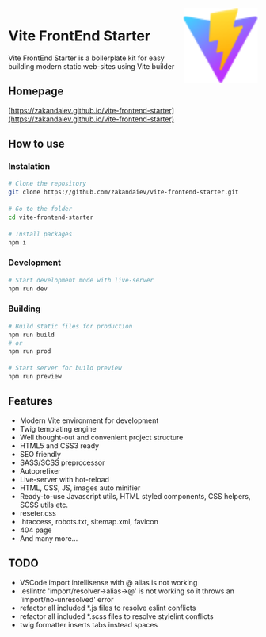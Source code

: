 <img width=150 align="right" src="https://raw.githubusercontent.com/zakandaiev/vite-frontend-starter/main/src/img/vite-logo.svg" alt="Vite Logo">

# Vite FrontEnd Starter

Vite FrontEnd Starter is a boilerplate kit for easy building modern static web-sites using Vite builder

## Homepage
[https://zakandaiev.github.io/vite-frontend-starter](https://zakandaiev.github.io/vite-frontend-starter)

## How to use

### Instalation

``` bash
# Clone the repository
git clone https://github.com/zakandaiev/vite-frontend-starter.git

# Go to the folder
cd vite-frontend-starter

# Install packages
npm i
```

### Development

``` bash
# Start development mode with live-server
npm run dev
```

### Building

``` bash
# Build static files for production
npm run build
# or
npm run prod

# Start server for build preview
npm run preview
```

## Features
* Modern Vite environment for development
* Twig templating engine
* Well thought-out and convenient project structure
* HTML5 and CSS3 ready
* SEO friendly
* SASS/SCSS preprocessor
* Autoprefixer
* Live-server with hot-reload
* HTML, CSS, JS, images auto minifier
* Ready-to-use Javascript utils, HTML styled components, CSS helpers, SCSS utils etc.
* reseter.css
* .htaccess, robots.txt, sitemap.xml, favicon
* 404 page
* And many more...

## TODO
* VSCode import intellisense with @ alias is not working
* .eslintrc 'import/resolver->alias->@' is not working so it throws an 'import/no-unresolved' error
* refactor all included *.js files to resolve eslint conflicts
* refactor all included *.scss files to resolve stylelint conflicts
* twig formatter inserts tabs instead spaces
